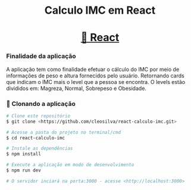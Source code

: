 <h1 align = "center">Calculo IMC em React</h1>
<h1 align="center">
    <a href="https://reactjs.org/">🔗 React</a>
</h1>

### Finalidade da aplicação
A aplicação tem como finalidade efetuar o cálculo do IMC por meio de informações de peso e altura fornecidos pelo usuário. Retornando cards que indicam o IMC mais o level que a pessoa se encontra. O levels estão divididos em: Magreza, Normal, Sobrepeso e Obesidade. 

### 🎲 Clonando a aplicação

```bash
# Clone este repositório
$ git clone <https://github.com/cleosilva/react-calculo-imc.git>

# Acesse a pasta do projeto no terminal/cmd
$ cd react-calculo-imc

# Instale as dependências
$ npm install

# Execute a aplicação em modo de desenvolvimento
$ npm run dev

# O servidor inciará na porta:3000 - acesse <http://localhost:3000>
```

